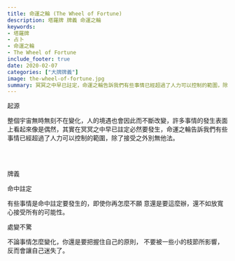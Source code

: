 ```yaml
---
title: 命運之輪 (The Wheel of Fortune)
description: 塔羅牌 牌義 命運之輪
keywords:
- 塔羅牌
- 占卜
- 命運之輪
- The Wheel of Fortune
include_footer: true
date: 2020-02-07
categories: ["大牌牌義"]
image: the-wheel-of-fortune.jpg
summary: 冥冥之中早已註定，命運之輪告訴我們有些事情已經超過了人力可以控制的範圍，除了接受之外別無他法。
---
```


<p class="title is-3">起源</p>
<p class="subtitle is-6">
整個宇宙無時無刻不在變化，人的境遇也會因此而不斷改變，許多事情的發生表面上看起來像是偶然，其實在冥冥之中早已註定必然要發生，命運之輪告訴我們有些事情已經超過了人力可以控制的範圍，除了接受之外別無他法。
</p>

<br/><br/>
<p class="title is-3">牌義</p>
<p class="subtitle is-4">命中註定</p>
<p class="subtitle is-6">有些事情是命中註定要發生的，即使你再怎麼不願 意還是要這麼辦，還不如放寬心接受所有的可能性。</p>
<p class="subtitle is-4">處變不驚</p>
<p class="subtitle is-6">不論事情怎麼變化，你還是要把握住自己的原則， 不要被一些小的枝節所影響，反而會讓自己迷失了。</p>
